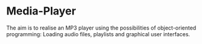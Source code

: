 # Media-Player
The aim is to realise an MP3 player using the possibilities of object-oriented programming: Loading audio files, playlists and graphical user interfaces.
